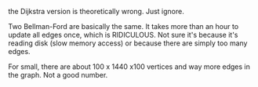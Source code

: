 the Dijkstra version is theoretically wrong. Just ignore.

Two Bellman-Ford are basically the same.
It takes more than an hour to update all edges once, which is RIDICULOUS. Not sure it's because it's reading disk (slow memory access) or because there are simply too many edges.

For small, there are about 100 x 1440 x100 vertices and way more edges in the graph. Not a good number.
